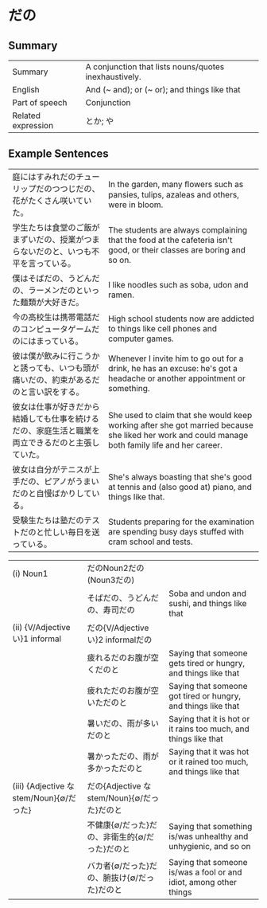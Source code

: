 # だの

## Summary

<table><tr>   <td>Summary</td>   <td>A conjunction that lists nouns/quotes inexhaustively.</td></tr><tr>   <td>English</td>   <td>And (~ and); or (~ or); and things like that</td></tr><tr>   <td>Part of speech</td>   <td>Conjunction</td></tr><tr>   <td>Related expression</td>   <td>とか; や</td></tr></table>

## Example Sentences

<table><tr>   <td>庭にはすみれだのチューリップだのつつじだの、花がたくさん咲いていた。</td>   <td>In the garden, many ﬂowers such as pansies, tulips, azaleas and others, were in bloom.</td></tr><tr>   <td>学生たちは食堂のご飯がまずいだの、授業がつまらないだのと、いつも不平を言っている。</td>   <td>The students are always complaining that the food at the cafeteria isn't good, or their classes are boring and so on.</td></tr><tr>   <td>僕はそばだの、うどんだの、ラーメンだのといった麺類が大好きだ。</td>   <td>I like noodles such as soba, udon and ramen.</td></tr><tr>   <td>今の高校生は携帯電話だのコンピュータゲームだのにはまっている。</td>   <td>High school students now are addicted to things like cell phones and computer games.</td></tr><tr>   <td>彼は僕が飲みに行こうかと誘っても、いつも頭が痛いだの、約束があるだのと言い訳をする。</td>   <td>Whenever I invite him to go out for a drink, he has an excuse: he's got a headache or another appointment or something.</td></tr><tr>   <td>彼女は仕事が好きだから結婚しても仕事を続けるだの、家庭生活と職業を両立できるだのと主張していた。</td>   <td>She used to claim that she would keep working after she got married because she liked her work and could manage both family life and her career.</td></tr><tr>   <td>彼女は自分がテニスが上手だの、ピアノがうまいだのと自慢ばかりしている。</td>   <td>She's always boasting that she's good at tennis and (also good at) piano, and things like that.</td></tr><tr>   <td>受験生たちは塾だのテストだのと忙しい毎日を送っている。</td>   <td>Students preparing for the examination are spending busy days stuffed with cram school and tests.</td></tr></table>

<table class="table"><tbody><tr class="tr head"><td class="td"><span class="numbers">(i)</span> <span class="bold">Noun<span class="subscript">1</span></span></td><td class="td"><span class="concept">だの</span><span>Noun<span class="subscript">2</span></span><span class="concept">だの</span><span>(Noun<span class="subscript">3</span></span><span class="concept">だの</span><span>)</span> </td><td class="td"></td></tr><tr class="tr"><td class="td"></td><td class="td"><span>そば</span><span class="concept">だの</span><span>、うどん</span><span class="concept">だの</span><span>、寿司</span><span class="concept">だの</span></td><td class="td"><span>Soba and undon and sushi, and things like that</span></td></tr><tr class="tr head"><td class="td"><span class="numbers">(ii)</span> <span class="bold">{V/Adjectiveい}1 informal</span></td><td class="td"><span class="concept">だの</span><span>{V/Adjectiveい}2 informal</span><span class="concept">だの</span></td><td class="td"></td></tr><tr class="tr"><td class="td"></td><td class="td"><span>疲れる</span><span class="concept">だの</span><span>お腹が空く</span><span class="concept">だの</span><span>と</span></td><td class="td"><span>Saying that someone gets tired or hungry, and things like that</span></td></tr><tr class="tr"><td class="td"></td><td class="td"><span>疲れた</span><span class="concept">だの</span><span>お腹が空いた</span><span class="concept">だの</span><span>と</span></td><td class="td"><span>Saying that someone got tired or hungry, and things like that</span></td></tr><tr class="tr"><td class="td"></td><td class="td"><span>暑い</span><span class="concept">だの</span><span>、雨が多い</span><span class="concept">だの</span><span>と</span></td><td class="td"><span>Saying that it is hot or it rains too much, and things like that</span></td></tr><tr class="tr"><td class="td"></td><td class="td"><span>暑かった</span><span class="concept">だの</span><span>、雨が多かった</span><span class="concept">だの</span><span>と</span></td><td class="td"><span>Saying that it was hot or it rained too much, and things like that</span></td></tr><tr class="tr head"><td class="td"><span class="numbers">(iii)</span> <span class="bold">{Adjective な stem/Noun}{∅/だった}</span></td><td class="td"><span class="concept">だの</span><span>{Adjective な stem/Noun}{∅/だった}</span><span class="concept">だの</span><span>と</span></td><td class="td"></td></tr><tr class="tr"><td class="td"></td><td class="td"><span>不健康{∅/だった}</span><span class="concept">だの</span><span>、非衛生的{∅/だった}</span><span class="concept">だの</span><span>と</span></td><td class="td"><span>Saying that something is/was unhealthy and unhygienic, and so on</span></td></tr><tr class="tr"><td class="td"></td><td class="td"><span>バカ者{∅/だった}</span><span class="concept">だの</span><span>、腑抜け{∅/だった}</span><span class="concept">だの</span><span>と</span></td><td class="td"><span>Saying that someone is/was a fool or and idiot, among other things</span></td></tr></tbody></table>

